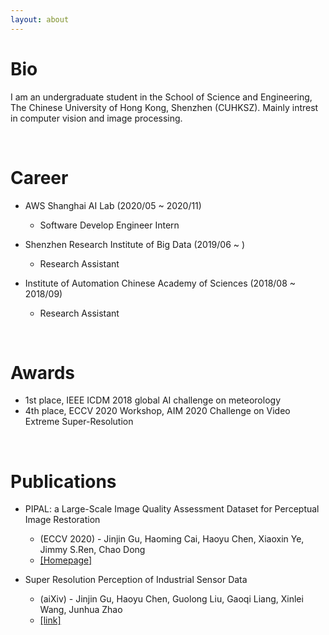 ```yaml
---
layout: about 
---
```


# Bio

I am an undergraduate student in the School of Science and Engineering, The Chinese University of Hong Kong, Shenzhen (CUHKSZ). Mainly intrest in computer vision and image processing.

<br/>

# Career
* AWS Shanghai AI Lab (2020/05 ~ 2020/11)
  * Software Develop Engineer Intern

* Shenzhen Research Institute of Big Data (2019/06 ~ )
  * Research Assistant

* Institute of Automation Chinese Academy of Sciences (2018/08 ~ 2018/09)
  * Research Assistant

<br/>

# Awards

* 1st place, IEEE ICDM 2018 global AI challenge on meteorology
* 4th place, ECCV 2020 Workshop, AIM 2020 Challenge on Video Extreme Super-Resolution


<br/>

# Publications

- PIPAL: a Large-Scale Image Quality Assessment Dataset for Perceptual Image Restoration
	- (ECCV 2020) - Jinjin Gu, Haoming Cai, Haoyu Chen, Xiaoxin Ye, Jimmy S.Ren, Chao Dong 
	- [[Homepage]](https://www.jasongt.com/projectpages/pipal.html)

- Super Resolution Perception of Industrial Sensor Data
	- (aiXiv) - Jinjin Gu, Haoyu Chen, Guolong Liu, Gaoqi Liang, Xinlei Wang, Junhua Zhao 
	- [[link]](https://arxiv.org/abs/1809.06687)
